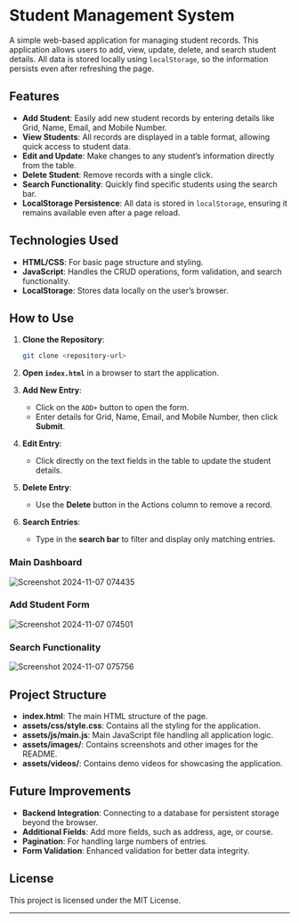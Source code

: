 
# Student Management System

A simple web-based application for managing student records. This application allows users to add, view, update, delete, and search student details. All data is stored locally using `localStorage`, so the information persists even after refreshing the page.

## Features

- **Add Student**: Easily add new student records by entering details like Grid, Name, Email, and Mobile Number.
- **View Students**: All records are displayed in a table format, allowing quick access to student data.
- **Edit and Update**: Make changes to any student’s information directly from the table.
- **Delete Student**: Remove records with a single click.
- **Search Functionality**: Quickly find specific students using the search bar.
- **LocalStorage Persistence**: All data is stored in `localStorage`, ensuring it remains available even after a page reload.

## Technologies Used

- **HTML/CSS**: For basic page structure and styling.
- **JavaScript**: Handles the CRUD operations, form validation, and search functionality.
- **LocalStorage**: Stores data locally on the user’s browser.

## How to Use

1. **Clone the Repository**:
   ```bash
   git clone <repository-url>
   ```
2. **Open `index.html`** in a browser to start the application.

3. **Add New Entry**:
   - Click on the `ADD+` button to open the form.
   - Enter details for Grid, Name, Email, and Mobile Number, then click **Submit**.

4. **Edit Entry**:
   - Click directly on the text fields in the table to update the student details.

5. **Delete Entry**:
   - Use the **Delete** button in the Actions column to remove a record.

6. **Search Entries**:
   - Type in the **search bar** to filter and display only matching entries.


### Main Dashboard
![Screenshot 2024-11-07 074435](https://github.com/user-attachments/assets/8a468feb-7646-417d-a9ca-f4129aa976a0)


### Add Student Form
![Screenshot 2024-11-07 074501](https://github.com/user-attachments/assets/118f9438-17a3-42b5-ad69-aec98462446b)


### Search Functionality
![Screenshot 2024-11-07 075756](https://github.com/user-attachments/assets/41af409c-c827-4eff-b4f9-473b2349cb5b)




## Project Structure

- **index.html**: The main HTML structure of the page.
- **assets/css/style.css**: Contains all the styling for the application.
- **assets/js/main.js**: Main JavaScript file handling all application logic.
- **assets/images/**: Contains screenshots and other images for the README.
- **assets/videos/**: Contains demo videos for showcasing the application.

## Future Improvements

- **Backend Integration**: Connecting to a database for persistent storage beyond the browser.
- **Additional Fields**: Add more fields, such as address, age, or course.
- **Pagination**: For handling large numbers of entries.
- **Form Validation**: Enhanced validation for better data integrity.

## License

This project is licensed under the MIT License. 

---
